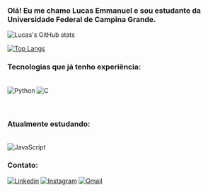 ### Olá! Eu me chamo Lucas Emmanuel e sou estudante da Universidade Federal de Campina Grande.


![Lucas's GitHub stats](https://github-readme-stats.vercel.app/api?username=lucasemmanuelsa&show_icons=true&theme=black)

[![Top Langs](https://github-readme-stats.vercel.app/api/top-langs/?username=lucasemmanuelsa&layout=compact)](https://github.com/anuraghazra/github-readme-stats)




### Tecnologias que já tenho experiência:

<div style="display: inline_block"><br/>
    <img align="center" alt = "Python" src="https://img.shields.io/badge/Python-14354C?style=for-the-badge&logo=python&logoColor=white"/>
    <img align="center" alt = "C" src="https://img.shields.io/badge/C-00599C?style=for-the-badge&logo=c&logoColor=white"/>
<div/><br/>
    
</div><br/>

### Atualmente estudando:
<div style="display: inline_block"><br/>
    <img align="center" alt = "JavaScript" src="https://img.shields.io/badge/JavaScript-323330?style=for-the-badge&logo=javascript&logoColor=F7DF1E"/>
  

### Contato:

[![Linkedin](https://img.shields.io/badge/LinkedIn-0077B5?style=for-the-badge&logo=linkedin&logoColor=white)](https://www.linkedin.com/in/lucas-emmanuel-597840218/)
[![Instagram](https://img.shields.io/badge/Instagram-E4405F?style=for-the-badge&logo=instagram&logoColor=white)](https://www.instagram.com/_luquinhassa/)
[![Gmail](https://img.shields.io/badge/Gmail-D14836?style=for-the-badge&logo=gmail&logoColor=white)](mailto:lucasemmanuelsa@gmail.com)
